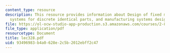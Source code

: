 ```yaml
---
content_type: resource
description: This resource provides information about Design of fixed manufacturing
  systems for discrete identical parts, and manufacturing systems design.
file: https://ol-ocw-studio-app-production.s3.amazonaws.com/courses/2-882-system-design-and-analysis-based-on-ad-and-complexity-theories-spring-2005/93496983b4a0628e2c5b2012ebff2c47_lec328.pdf
file_type: application/pdf
resourcetype: Document
title: lec328.pdf
uid: 93496983-b4a0-628e-2c5b-2012ebff2c47
---
```

